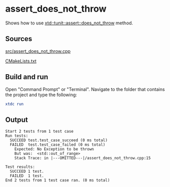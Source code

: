 # assert_does_not_throw

Shows how to use [xtd::tunit::assert::does_not_throw](https://gammasoft71.github.io/xtd/reference_guides/latest/classxtd_1_1tunit_1_1assert.html#a9b66f87af33815b7d0c96a57a59e3e8f) method.

## Sources

[src/assert_does_not_throw.cpp](src/assert_does_not_throw.cpp)

[CMakeLists.txt](CMakeLists.txt)

## Build and run

Open "Command Prompt" or "Terminal". Navigate to the folder that contains the project and type the following:

```cmake
xtdc run
```

## Output

```
Start 2 tests from 1 test case
Run tests:
  SUCCEED test.test_case_succeed (0 ms total)
  FAILED  test.test_case_failed (0 ms total)
    Expected: No Exception to be thrown
    But was:  <std::out_of_range>
    Stack Trace: in |---OMITTED---|/assert_does_not_throw.cpp:15

Test results:
  SUCCEED 1 test.
  FAILED  1 test.
End 2 tests from 1 test case ran. (0 ms total)
```

